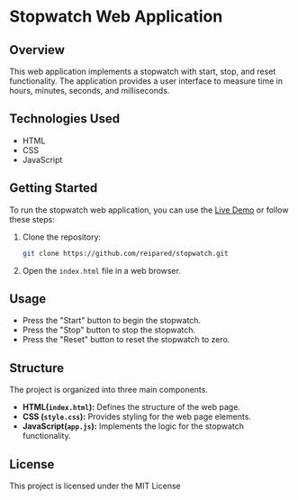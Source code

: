 # Stopwatch Web Application

## Overview

This web application implements a stopwatch with start, stop, and reset functionality. The application provides a user interface to measure time in hours, minutes, seconds, and milliseconds.

## Technologies Used

- HTML
- CSS
- JavaScript

## Getting Started

To run the stopwatch web application, you can use the [Live Demo](https://reipared.github.io/stopwatch/) or follow these steps:

1. Clone the repository:

   ```bash
   git clone https://github.com/reipared/stopwatch.git
   ```

2. Open the `index.html` file in a web browser.

## Usage

- Press the "Start" button to begin the stopwatch.
- Press the "Stop" button to stop the stopwatch.
- Press the "Reset" button to reset the stopwatch to zero.

## Structure

The project is organized into three main components.

- **HTML(`index.html`):** Defines the structure of the web page.
- **CSS (`style.css`):** Provides styling for the web page elements.
- **JavaScript(`app.js`):** Implements the logic for the stopwatch functionality.

## License

This project is licensed under the MIT License
